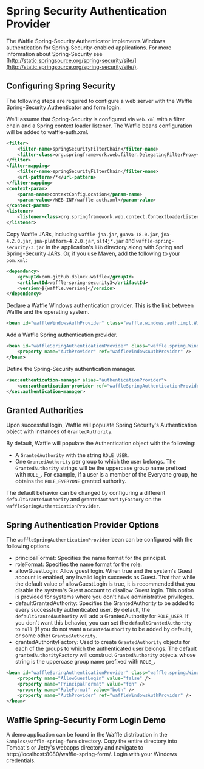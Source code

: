 Spring Security Authentication Provider
=======================================

The Waffle Spring-Security Authenticator implements Windows authentication for Spring-Security-enabled applications. For more information about Spring-Security see [http://static.springsource.org/spring-security/site/](http://static.springsource.org/spring-security/site/). 

Configuring Spring Security
---------------------------

The following steps are required to configure a web server with the Waffle Spring-Security Authenticator and form login. 

We'll assume that Spring-Security is configured via `web.xml` with a filter chain and a Spring context loader listener. The Waffle beans configuration will be added to waffle-auth.xml. 

``` xml
<filter>
    <filter-name>springSecurityFilterChain</filter-name>
    <filter-class>org.springframework.web.filter.DelegatingFilterProxy</filter-class>
</filter>
<filter-mapping>
    <filter-name>springSecurityFilterChain</filter-name>
    <url-pattern>/*</url-pattern>
</filter-mapping>
<context-param>
    <param-name>contextConfigLocation</param-name>
    <param-value>/WEB-INF/waffle-auth.xml</param-value> 
</context-param>
<listener>
    <listener-class>org.springframework.web.context.ContextLoaderListener</listener-class>
</listener>
```

Copy Waffle JARs, including `waffle-jna.jar`, `guava-18.0.jar`, `jna-4.2.0.jar`, `jna-platform-4.2.0.jar`, `slf4j*.jar` and `waffle-spring-security-3.jar` in the application's `lib` directory along with Spring and Spring-Security JARs. Or, if you use Maven, add the following to your `pom.xml`:

``` xml
<dependency>
    <groupId>com.github.dblock.waffle</groupId>
    <artifactId>waffle-spring-security3</artifactId>
    <version>${waffle.version}</version>
</dependency>            
```

Declare a Waffle Windows authentication provider. This is the link between Waffle and the operating system. 

``` xml
<bean id="waffleWindowsAuthProvider" class="waffle.windows.auth.impl.WindowsAuthProviderImpl" />
```

Add a Waffle Spring authentication provider. 

``` xml
<bean id="waffleSpringAuthenticationProvider" class="waffle.spring.WindowsAuthenticationProvider">
    <property name="AuthProvider" ref="waffleWindowsAuthProvider" />
</bean>
```

Define the Spring-Security authentication manager. 

``` xml
<sec:authentication-manager alias="authenticationProvider">
    <sec:authentication-provider ref="waffleSpringAuthenticationProvider" />
</sec:authentication-manager>
```

Granted Authorities
-------------------

Upon successful login, Waffle will populate Spring Security's Authentication object with instances of `GrantedAuthority`. 

By default, Waffle will populate the Authentication object with the following: 

* A `GrantedAuthority` with the string `ROLE_USER`. 
* One `GrantedAuthority` per group to which the user belongs. The `GrantedAuthority` strings will be the uppercase group name prefixed with `ROLE_`. For example, if a user is a member of the Everyone group, he obtains the `ROLE_EVERYONE` granted authority. 

The default behavior can be changed by configuring a different `defaultGrantedAuthority` and `grantedAuthorityFactory` on the `waffleSpringAuthenticationProvider`. 

Spring Authentication Provider Options
--------------------------------------

The `waffleSpringAuthenticationProvider` bean can be configured with the following options. 

* principalFormat: Specifies the name format for the principal.
* roleFormat: Specifies the name format for the role.
* allowGuestLogin: Allow guest login. When true and the system's Guest account is enabled, any invalid login succeeds as Guest. That that while the default value of allowGuestLogin is true, it is recommended that you disable the system's Guest account to disallow Guest login. This option is provided for systems where you don't have administrative privileges.  
* defaultGrantedAuthority: Specifies the GrantedAuthority to be added to every successfully authenticated user. By default, the `defaultGrantedAuthority` will add a GrantedAuthority for `ROLE_USER`. If you don't want this behavior, you can set the `defaultGrantedAuthority` to `null` (if you do not want a `GrantedAuthority` to be added by default), or some other `GrantedAuthority`.
* grantedAuthorityFactory: Used to create `GrantedAuthority` objects for each of the groups to which the authenticated user belongs. The default `grantedAuthorityFactory` will construct `GrantedAuthority` objects whose string is the uppercase group name prefixed with `ROLE_`. 

``` xml
<bean id="waffleSpringAuthenticationProvider" class="waffle.spring.WindowsAuthenticationProvider">
    <property name="AllowGuestLogin" value="false" />
    <property name="PrincipalFormat" value="fqn" />
    <property name="RoleFormat" value="both" />
    <property name="AuthProvider" ref="waffleWindowsAuthProvider" />
</bean>
```

Waffle Spring-Security Form Login Demo
--------------------------------------

A demo application can be found in the Waffle distribution in the `Samples\waffle-spring-form` directory. Copy the entire directory into Tomcat's or Jetty's webapps directory and navigate to http://localhost:8080/waffle-spring-form/. Login with your Windows credentials. 
